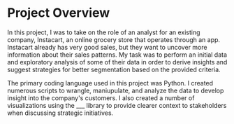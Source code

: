 # Project Overview

In this project, I was to take on the role of an analyst for an existing company, Instacart, an online grocery store
that operates through an app. Instacart already has very good sales, but they want to uncover more information about their sales patterns. 
My task was to perform an initial data and exploratory analysis of some of their data in order to derive insights and suggest strategies 
for better segmentation based on the provided criteria.

The primary coding language used in this project was Python. I created numerous scripts to wrangle, maniupulate, and analyze the data to
develop insight into the company's customers. I also created a number of visualizations using the ___ library to provide clearer context to 
stakeholders when discussing strategic initiatives. 
